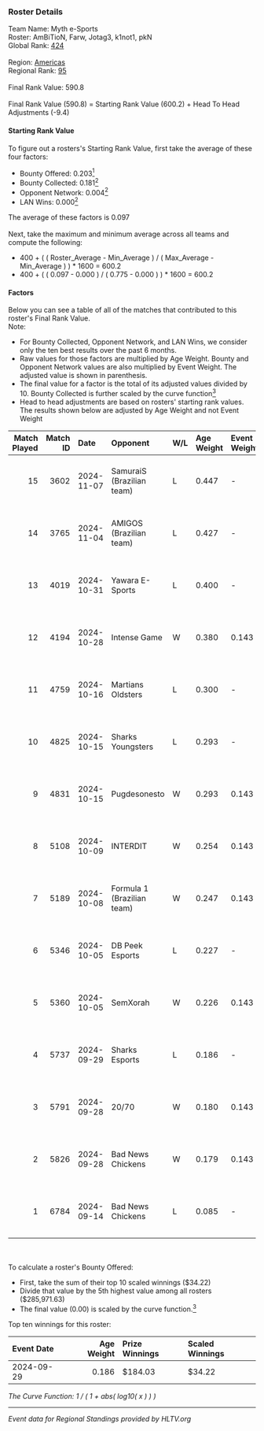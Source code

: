### Roster Details<br />
Team Name: Myth e-Sports<br />
Roster: AmBiTioN, Farw, Jotag3, k1not1, pkN<br />
Global Rank: [424](../../standings_global_2025_02_28.md)<br />
<br />
Region: [Americas]( ../../standings_americas_2025_02_28.md)<br />
Regional Rank: [95]( ../../standings_americas_2025_02_28.md)<br />
<br />
Final Rank Value:  590.8<br />
<br />
Final Rank Value (590.8) = Starting Rank Value (600.2) + Head To Head Adjustments (-9.4)<br />

#### Starting Rank Value<br />
To figure out a rosters's Starting Rank Value, first take the average of these four factors:<br />
- Bounty Offered: 0.203[<sup>1</sup>](#table2)
- Bounty Collected: 0.181[<sup>2</sup>](#table1)
- Opponent Network: 0.004[<sup>2</sup>](#table1)
- LAN Wins: 0.000[<sup>2</sup>](#table1)

The average of these factors is 0.097<br />
<br />
Next, take the maximum and minimum average across all teams and compute the following:<br />
- 400 + ( ( Roster_Average - Min_Average ) / ( Max_Average - Min_Average ) ) * 1600 = 600.2
- 400 + ( ( 0.097 - 0.000 ) / ( 0.775 - 0.000 ) ) * 1600 = 600.2


#### Factors<br />
Below you can see a table of all of the matches that contributed to this roster's Final Rank Value.<br />
Note:<br />

- For Bounty Collected, Opponent Network, and LAN Wins, we consider only the ten best results over the past 6 months.
- Raw values for those factors are multiplied by Age Weight. Bounty and Opponent Network values are also multiplied by Event Weight. The adjusted value is shown in parenthesis.
- The final value for a factor is the total of its adjusted values divided by 10. Bounty Collected is further scaled by the curve function[<sup>3</sup>](#curveFunction)
- Head to head adjustments are based on rosters' starting rank values. The results shown below are adjusted by Age Weight and not Event Weight
<span id="table1"></span><br />


| Match Played | Match ID | Date       | Opponent                   | W/L | Age Weight | Event Weight | Bounty Collected | Opponent Network | LAN Wins  | H2H Adj. | Roster                               |
| -: | -: | :- | :- | :- | :- | :- | :- | :- | :- | -: | :- |
|           15 |     3602 | 2024-11-07 | SamuraiS (Brazilian team)  | L   | 0.447      | -            | -                | -                | -         |    -8.67 | AmBiTioN, Farw, Jotag3, k1not1, pkN  |
|           14 |     3765 | 2024-11-04 | AMIGOS (Brazilian team)    | L   | 0.427      | -            | -                | -                | -         |    -8.32 | AmBiTioN, Farw, Jotag3, k1not1, pkN  |
|           13 |     4019 | 2024-10-31 | Yawara E-Sports            | L   | 0.400      | -            | -                | -                | -         |    -4.35 | AmBiTioN, Farw, Jotag3, k1not1, pkN  |
|           12 |     4194 | 2024-10-28 | Intense Game               | W   | 0.380      | 0.143        | 0.003 (0.000)    | 0.212 (0.011)    | 0 (0.000) |     7.31 | AmBiTioN, Farw, Jotag3, k1not1, pkN  |
|           11 |     4759 | 2024-10-16 | Martians Oldsters          | L   | 0.300      | -            | -                | -                | -         |    -5.52 | AmBiTioN, Farw, k1not1, pkN, telezin |
|           10 |     4825 | 2024-10-15 | Sharks Youngsters          | L   | 0.293      | -            | -                | -                | -         |    -4.94 | AmBiTioN, Farw, k1not1, pkN, telezin |
|            9 |     4831 | 2024-10-15 | Pugdesonesto               | W   | 0.293      | 0.143        | 0.000 (0.000)    | 0.110 (0.005)    | 0 (0.000) |     5.06 | AmBiTioN, Farw, k1not1, pkN, telezin |
|            8 |     5108 | 2024-10-09 | INTERDIT                   | W   | 0.254      | 0.143        | 0.000 (0.000)    | 0.171 (0.006)    | 0 (0.000) |     4.21 | AmBiTioN, Farw, k1not1, pkN, telezin |
|            7 |     5189 | 2024-10-08 | Formula 1 (Brazilian team) | W   | 0.247      | 0.143        | 0.000 (0.000)    | 0.011 (0.000)    | 0 (0.000) |     1.89 | AmBiTioN, Farw, k1not1, pkN, telezin |
|            6 |     5346 | 2024-10-05 | DB Peek Esports            | L   | 0.227      | -            | -                | -                | -         |    -3.41 | AmBiTioN, Farw, k1not1, pkN, telezin |
|            5 |     5360 | 2024-10-05 | SemXorah                   | W   | 0.226      | 0.143        | 0.000 (0.000)    | 0.000 (0.000)    | 0 (0.000) |     1.71 | AmBiTioN, Farw, k1not1, pkN, telezin |
|            4 |     5737 | 2024-09-29 | Sharks Esports             | L   | 0.186      | -            | -                | -                | -         |    -0.33 | AmBiTioN, Farw, k1not1, pkN, telezin |
|            3 |     5791 | 2024-09-28 | 20/70                      | W   | 0.180      | 0.143        | 0.002 (0.000)    | 0.313 (0.008)    | 0 (0.000) |     3.31 | AmBiTioN, Farw, k1not1, pkN, telezin |
|            2 |     5826 | 2024-09-28 | Bad News Chickens          | W   | 0.179      | 0.143        | 0.003 (0.000)    | 0.259 (0.007)    | 0 (0.000) |     3.62 | AmBiTioN, Farw, k1not1, pkN, telezin |
|            1 |     6784 | 2024-09-14 | Bad News Chickens          | L   | 0.085      | -            | -                | -                | -         |    -0.98 | AmBiTioN, Farw, k1not1, pkN, telezin |

<br />
<span id="table2"></span><br />
To calculate a roster's Bounty Offered:<br />

- First, take the sum of their top 10 scaled winnings ($34.22)
- Divide that value by the 5th highest value among all rosters ($285,971.63)
- The final value (0.00) is scaled by the curve function.[<sup>3</sup>](#curveFunction)

Top ten winnings for this roster:<br />

| Event Date | Age Weight | Prize Winnings | Scaled Winnings |
| :- | -: | :- | :- |
| 2024-09-29 |      0.186 | $184.03        | $34.22          |


<span id="curveFunction"></span>_The Curve Function: 1 / ( 1 + abs( log10( x ) ) )_<br />

---
_Event data for Regional Standings provided by HLTV.org_<br />
